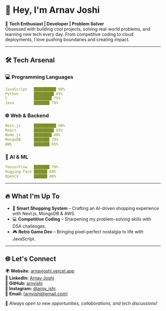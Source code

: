 # 👋 Hey, I'm Arnav Joshi

🚀 **Tech Enthusiast | Developer | Problem Solver**  
Obsessed with building cool projects, solving real-world problems, and learning new tech every day. From competitive coding to cloud deployments, I love pushing boundaries and creating impact.

---

## 🛠 Tech Arsenal

### 💻 Programming Languages
```yaml
JavaScript   ██████████ 90%
Python       █████████ 85%
C            ████████ 75%
Java         ███████ 70%
```

### 🌐 Web & Backend
```yaml
Next.js      ██████████ 90%
React        █████████ 85%
Node.js      ████████ 80%
MongoDB      ███████ 70%
AWS          ███████ 65%
```

### 🤖 AI & ML
```yaml
TensorFlow   ███████ 70%
Hugging Face ██████ 60%
OpenCV       ██████ 60%
```

---

## 🔥 What I'm Up To
- 🛒 **Smart Shopping System** – Crafting an AI-driven shopping experience with Next.js, MongoDB & AWS.
- 💻 **Competitive Coding** – Sharpening my problem-solving skills with DSA challenges.
- 🎮 **Retro Game Dev** – Bringing pixel-perfect nostalgia to life with JavaScript.

---

## 🌐 Let's Connect
🌍 **Website:** [arnavjoshi.vercel.app](https://arnavjoshi.vercel.app/)  
💼 **LinkedIn:** [Arnav Joshi](https://www.linkedin.com/in/arnav-joshi-aj05/)  
🐙 **GitHub:** [arnvjshi](https://github.com/arnvjshi)  
📸 **Instagram:** [@arnv_jshi](https://instagram.com/arnv_jshi)  
📧 **Email:** [arnvjshi@gmail.com]  

🚀 *Always open to new opportunities, collaborations, and tech discussions!*
